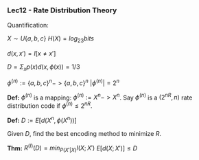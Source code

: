 ### Lec12 - Rate Distribution Theory

Quantification:

$X \sim U\{a,b,c\}$	$H(X) = log_23 bits$

$d(x,x') = I[x \ne x']$

$D = \Sigma_xp(x)d(x, \phi(x)) = 1/3$

$\phi^{(n)}:=\{a,b,c\}^n->\{a,b,c\}^n$	$|\phi^{(n)}| = 2^n$

**Def:** $\phi^{(n)}$ is a mapping: $\phi^{(n)}:= X^n->X^n$. Say $\phi^{(n)}$ is a $(2^{nR},n)$ rate distribution code if $\phi^{(n)} \le 2^{nR}$.

**Def:** $D:= E[d(X^n,\phi(X^n))]$

Given $D$, find the best encoding method to minimize $R$.

**Thm:** $R^{(I)}(D) = min_{P(X'|X)}I(X;X')$	$E[d(X;X')] \le D$

